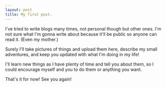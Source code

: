 ```yaml
---
layout: post
title: My first post.
---
```


I've tried to write blogs many times, not personal though but other ones. I'm not sure what I'm gonna write about because it'll be public so anyone can read it. (Even my mother.)

Surely I'll take pictures of things and upload them here, describe my small adventures, and keep you updated with what I'm doing in my life!

I'll learn new things as I have plenty of time and tell you about them, so I could encourage myself and you to do them or anything you want.

That's it for now! See you again!
